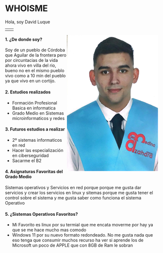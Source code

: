 # WHOISME

Hola, soy David Luque

|  | |
| --------------------------------------- | --------------------------------------- |
| |  |

 <img src="https://github.com/DavidLuque04/David_luque/blob/main/Imagen%20de%20WhatsApp%202024-07-15%20a%20las%2018.59.45_993aaaa1.jpg" width="300"  align="right" border-radius="25px" />


#### 1. ¿De donde soy?

Soy de un pueblo de Córdoba que Aguilar de la frontera pero por circuntacias de la vida ahora vivo en villa del rio, bueno no en el mismo pueblo vivo como a 10 min del pueblo ya que vivo en un cortijo. 

#### 2. Estudios realizados 

  * Formación Profesional Basica en informatica
  * Grado Medio en Sistemas microinformaticos y redes

#### 3. Futuros estudios a realizar 
  * 2º sistemas informaticos en red
  * Hacer las especialización en ciberseguridad
  * Sacarme el B2 

#### 4. Asignaturas Favoritas del Grado Medio 
 
Sistemas operativos y Servicios en red porque porque me gusta dar servicios y crear los servicios en linux y sitemas porque me gusta tener el control sobre el sistema y me gusta saber como funciona el sistema Operativo 

#### 5. ¿Sistemas Operativos Favoritos?
  * Mi Favorito es linux por su termial que me encata moverme por hay ya que se me hace mucho mas comodo
  * Windows 11 por su nuevo formato redondeado. No me gusta nada que eso tenga que consumir muchos recurso ha ver si aprende los de Microsoft un poco de APPLE que con 8GB de Ram le sobran




 

 
